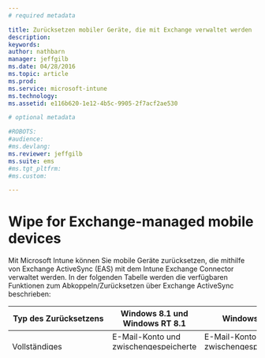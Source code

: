 ```yaml
---
# required metadata

title: Zurücksetzen mobiler Geräte, die mit Exchange verwaltet werden | Microsoft Intune
description:
keywords:
author: nathbarn
manager: jeffgilb
ms.date: 04/28/2016
ms.topic: article
ms.prod:
ms.service: microsoft-intune
ms.technology:
ms.assetid: e116b620-1e12-4b5c-9905-2f7acf2ae530

# optional metadata

#ROBOTS:
#audience:
#ms.devlang:
ms.reviewer: jeffgilb
ms.suite: ems
#ms.tgt_pltfrm:
#ms.custom:

---
```



# Wipe for Exchange-managed mobile devices
Mit Microsoft Intune können Sie mobile Geräte zurücksetzen, die mithilfe von Exchange ActiveSync (EAS) mit dem Intune Exchange Connector verwaltet werden. In der folgenden Tabelle werden die verfügbaren Funktionen zum Abkoppeln/Zurücksetzen über Exchange ActiveSync beschrieben:

|Typ des Zurücksetzens|Windows 8.1 und Windows RT 8.1|Windows RT|Windows Phone 8|iOS|Android|
|----------------|----------------------------------|--------------|-------------------|-------|-----------|
|Vollständiges Zurücksetzen|E-Mail-Konto und zwischengespeicherte E-Mails werden entfernt.|E-Mail-Konto und zwischengespeicherte E-Mails werden entfernt.|Zurück auf Werkseinstellungen|Zurück auf Werkseinstellungen|Zurück auf Werkseinstellungen|
|Selektives Zurücksetzen/E-Mail|E-Mail-Konto wird entfernt|E-Mail-Konto wird entfernt|Nicht unterstützt|Nicht unterstützt|Nicht unterstützt|
|Selektives Zurücksetzen/Richtlinien|Die Durchsetzung von Richtlinien wird entfernt, es werden jedoch keine Einstellungen geändert.|Die Durchsetzung von Richtlinien wird entfernt, es werden jedoch keine Einstellungen geändert.|Die Durchsetzung von Richtlinien wird entfernt, es werden jedoch keine Einstellungen geändert.|Die Durchsetzung von Richtlinien wird entfernt, es werden jedoch keine Einstellungen geändert.|Die Durchsetzung von Richtlinien wird entfernt, es werden jedoch keine Einstellungen geändert.|


<!--HONumber=May16_HO1-->



